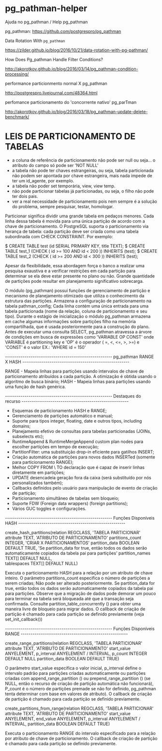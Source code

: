 # pg_pathman-helper
Ajuda no pg_pathman / Help pg_pathman

pg_pathman:
https://github.com/postgrespro/pg_pathman

Data Rotation With `pg_pathman`

https://zilder.github.io/blog/2016/10/21/data-rotation-with-pg-pathman/

How Does Pg_pathman Handle Filter Conditions?

http://akorotkov.github.io/blog/2016/03/14/pg_pathman-condition-processing/

performance particionmento normal X pg_pathman

http://postgrespro.livejournal.com/48364.html

perfomance particionamento do 'concorrente nativo' pg_parTman

http://akorotkov.github.io/blog/2016/03/18/pg_pathman-update-delete-benchmark/

# LEIS DE PARTICIONAMENTO DE TABELAS
- a coluna de referência de particionamento não pode ser null ou seja... o atributo do campo só pode ser 'NOT NULL'
- a tabela não pode ter chaves estrangeiras, ou seja, tabela particionada não podem ser apontada por chave estrangeira, mais nada impede de ter um id_agente, por exemplo.
- a tabela não poder set temporária, view, view temp.
- não pode particionar tabelas já particionadas, ou seja, o filho não pode ter dois pais.
- ver a real necessidade de particionamento pois nem sempre é a solução do problema, sempre pesquisar, testar, homologar.

Particionar significa dividir uma grande tabela em pedaços menores. 
Cada linha dessa tabela é movida para uma única partição de acordo com a chave de particionamento. 
O PostgreSQL suporta o particionamento via herança de tabela: cada partição deve ser criada como uma tabela subordinada com 
CHECK CONSTRAINT. Por exemplo:

$ CREATE TABLE test (id SERIAL PRIMARY KEY, title TEXT);
$ CREATE TABLE test_1 (CHECK ( id >= 100 AND id < 200 )) INHERITS (test);
$ CREATE TABLE test_2 (CHECK ( id >= 200 AND id < 300 )) INHERITS (test);

Apesar da flexibilidade, essa abordagem força o banco a realizar uma pesquisa exaustiva e a 
verificar restrições em cada partição para determinar se ela deve estar presente no plano ou não. 
Grande quantidade de partições pode resultar em planejamento significativo sobrecarga.

O módulo (pg_pathman) possui funções de gerenciamento de partição e mecanismo de planejamento otimizado que utiliza o conhecimento da estrutura das partições. 
Armazena a configuração de particionamento na tabela pathman_config; 
Cada linha contém uma única entrada para uma tabela particionada (nome da relação, coluna de particionamento e seu tipo). 
Durante o estágio de inicialização o módulo pg_pathman armazena em cache algumas informações sobre partições filho na memória compartilhada, 
que é usada posteriormente para a construção do plano. 
Antes de executar uma consulta SELECT, pg_pathman atravessa a árvore de condições em busca de expressões como 
'VARIABLE OP CONST' onde VARIABLE é partitioning key e 'OP' é o operador ( =, <, <=, >, >=) e 'CONST' é o valor
EX.: 'WHERE id = 150'

------------------------------------------------------- pg_pathman RANGE X HASH -------------------------------------------------------

RANGE 	- Mapeia linhas para partições usando intervalos de chave de particionamento atribuídos a cada partição. 
A otimização é obtida usando o algoritmo de busca binário;
HASH 	- Mapeia linhas para partições usando uma função de hash genérica.

------------------------------------------------------- Destaques do recurso -------------------------------------------------------

- Esquemas de particionamento HASH e RANGE;
- Gerenciamento de partições automático e manual;
- Suporte para tipos integer, floating, date e outros tipos, including domains;
- Planejamento efetivo de consultas para tabelas particionadas (JOINs, subselects etc);
- RuntimeAppend & RuntimeMergeAppend custom plan nodes para escolher partições em tempo de execução;
- PartitionFilter: uma substituição drop-in eficiente para gatilhos INSERT;
- Criação automática de partições para novos dados INSERTed (somente para particionamento RANGE);
- Melhor COPY FROM \ TO declaração que é capaz de inserir linhas diretamente em partições;
- UPDATE desencadeia geração fora da caixa (será substituído por nós personalizados também);
- Callbacks definidos pelo usuário para manipulação de evento de criação de partição;
- Particionamento simultâneo de tabelas sem bloqueio;
- Suporte FDW (Foreign data wrappers) (foreign partitions);
- Vários GUC toggles e configurações.

------------------------------------------------------- Funções Disponíveis HASH  -------------------------------------------------------

create_hash_partitions(relation         REGCLASS, 				'TABELA PARTICIONAR'
                       attribute        TEXT,					'ATRIBUTO DE PARTICIONAMENTO'
                       partitions_count INTEGER,				'CRIAR X PARTICIONAMENTOS'
                       partition_data   BOOLEAN DEFAULT TRUE,	'Se partition_data for true, então todos os dados serão automaticamente copiados da tabela pai para partições'
                       partition_names  TEXT[] DEFAULT NULL,	
                       tablespaces      TEXT[] DEFAULT NULL)
					   
Executa o particionamento HASH para a relação por um atributo de chave inteiro. 
O parâmetro partitions_count especifica o número de partições a serem criadas; 
Não pode ser alterado posteriormente. Se partition_data for true, então todos os dados serão automaticamente copiados da tabela pai para partições. 
Observe que a migração de dados pode demorar um pouco para terminar ea tabela será bloqueada até que a transação seja confirmada. 
Consulte partition_table_concurrently () para obter uma maneira livre de bloqueio para migrar dados. 
O callback de criação de partição é chamado para cada partição se definido previamente (veja set_init_callback())


------------------------------------------------------- Funções Disponíveis RANGE  -------------------------------------------------------

create_range_partitions(relation       REGCLASS,				'TABELA PARTICIONAR'
                        attribute      TEXT,					'ATRIBUTO DE PARTICIONAMENTO'
                        start_value    ANYELEMENT,
                        p_interval     ANYELEMENT / INTERVAL,
                        p_count        INTEGER DEFAULT NULL
                        partition_data BOOLEAN DEFAULT TRUE)
						
O parâmetro start_value especifica o valor inicial, p_interval define o intervalo padrão para partições criadas automaticamente 
ou partições criadas com append_range_partition () ou prepend_range_partition () 
(se NULL, então o recurso de criação de partição automática não funcionará), P_count é o número de partições premade 
se não for definido, pg_pathman tenta determinar com base em valores de atributo). O callback de criação de partição é chamado para cada partição se 
definido previamente.

create_partitions_from_range(relation       REGCLASS,			'TABELA PARTICIONAR'
                             attribute      TEXT,				'ATRIBUTO DE PARTICIONAMENTO'
                             start_value    ANYELEMENT,
                             end_value      ANYELEMENT,
                             p_interval     ANYELEMENT / INTERVAL,
                             partition_data BOOLEAN DEFAULT TRUE)

						
Executa o particionamento RANGE do intervalo especificado para a relação por atributo de chave de particionamento. 
O callback de criação de partição é chamado para cada partição se definido previamente.


